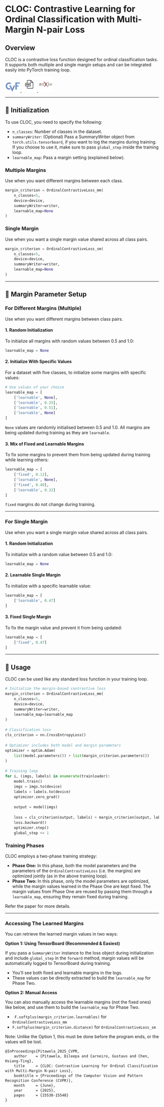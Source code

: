 # CLOC: Contrastive Learning for Ordinal Classification with Multi-Margin N-pair Loss

## Overview

CLOC is a contrastive loss function designed for ordinal classification tasks. It supports both multiple and single margin setups and can be integrated easily into PyTorch training loop.

<a href="https://openaccess.thecvf.com/content/CVPR2025/html/Pitawela_CLOC_Contrastive_Learning_for_Ordinal_Classification_with_Multi-Margin_N-pair_Loss_CVPR_2025_paper.html">
  <img src="./assets/cvf_logo.jpg" alt="CVF Logo" width="50" target="_blank"/>
</a>

<a href="https://openaccess.thecvf.com/content/CVPR2025/papers/Pitawela_CLOC_Contrastive_Learning_for_Ordinal_Classification_with_Multi-Margin_N-pair_Loss_CVPR_2025_paper.pdf">
  <img src="./assets/pdf_logo.jpg" alt="PDF Logo" width="50" target="_blank"/>
</a>


<a href="https://arxiv.org/abs/2504.17813">
  <img src="./assets/arxiv_logo.jpg" alt="Arxiv Logo" width="50" target="_blank"/>
</a>

---

## 🚀 Initialization

To use CLOC, you need to specify the following:

- `n_classes`: Number of classes in the dataset.
- `summaryWriter`: (Optional) Pass a SummaryWriter object from `torch.utils.tensorboard`, if you want to log the margins during training. If you choose to use it, make sure to pass `global_step` inside the training loop.
- `learnable_map`: Pass a margin setting (explained below).

### Multiple Margins

Use when you want different margins between each class.

```python
margin_criterion = OrdinalContrastiveLoss_mm(
    n_classes=5, 
    device=device, 
    summaryWriter=writer, 
    learnable_map=None
)
```

### Single Margin

Use when you want a single margin value shared across all class pairs.

```python
margin_criterion = OrdinalContrastiveLoss_sm(
    n_classes=5, 
    device=device, 
    summaryWriter=writer, 
    learnable_map=None
)
```

---

## 📝 Margin Parameter Setup

### For Different Margins (Multiple)

Use when you want different margins between class pairs.

#### 1. Random Initialization

To initialize all margins with random values between 0.5 and 1.0:

```python
learnable_map = None
```

#### 2. Initialize With Specific Values

For a dataset with five classes, to initialize some margins with specific values:

```python
# Use values of your choice
learnable_map = [
    ['learnable', None],
    ['learnable', 0.25],
    ['learnable', 0.51],
    ['learnable', None]
]
```
`None` values are randomly initialised between 0.5 and 1.0. All margins are being updated during training as they are `learnable`.


#### 3. Mix of Fixed and Learnable Margins

To fix some margins to prevent them from being updated during training while learning others:

```python
learnable_map = [
    ['fixed', 0.12],
    ['learnable', None],
    ['fixed', 0.40],
    ['learnable', 0.32]
]
```
`fixed` margins do not change during training.

---

### For Single Margin

Use when you want a single margin value shared across all class pairs.

#### 1. Random Initialization

To initialize with a random value between 0.5 and 1.0:

```python
learnable_map = None
```

#### 2. Learnable Single Margin

To initialize with a specific learnable value:

```python
learnable_map = [
    ['learnable', 0.47]
]
```

#### 3. Fixed Single Margin

To fix the margin value and prevent it from being updated:

```python
learnable_map = [
    ['fixed', 0.47]
]
```

---

## 🔧 Usage

CLOC can be used like any standard loss function in your training loop.

```python
# Initialize the margin-based contrastive loss
margin_criterion = OrdinalContrastiveLoss_mm(
    n_classes=5,
    device=device,
    summaryWriter=writer,
    learnable_map=learnable_map
)

# Classification loss
cls_criterion = nn.CrossEntropyLoss()

# Optimizer includes both model and margin parameters
optimizer = optim.Adam(
    list(model.parameters()) + list(margin_criterion.parameters())
)

# Training loop
for i, (imgs, labels) in enumerate(trainloader):
    model.train()
    imgs = imgs.to(device)
    labels = labels.to(device)
    optimizer.zero_grad()

    output = model(imgs)

    loss = cls_criterion(output, labels) + margin_criterion(output, labels, global_step)
    loss.backward()
    optimizer.step()
    global_step += 1
```

### Training Phases

CLOC employs a two-phase training strategy:

- **Phase One:** In this phase, both the model parameters and the parameters of the `OrdinalContrastiveLoss` (i.e. the margins) are optimized jointly (as in the above training loop).
- **Phase Two:** In this phase, only the model parameters are optimized, while the margin values learned in the Phase One are kept fixed. The margin values from Phase One are reused by passing them through a `learnable_map`, ensuring they remain fixed during training.

Refer the paper for more details.

---

### Accessing The Learned Margins

You can retrieve the learned margin values in two ways:

**Option 1: Using TensorBoard (Recommended & Easiest)**

If you pass a `SummaryWriter` instance to the loss object during initialization and include `global_step` in the `forward` method, margin values will be automatically logged to TensorBoard during training.

* You’ll see both fixed and learnable margins in the logs.
* These values can be directly extracted to build the `learnable_map` for Phase Two.

**Option 2: Manual Access**

You can also manually access the learnable margins (not the fixed ones) like below, and use them to build the `learnable_map` for Phase Two.

* ``` F.softplus(margin_criterion.learnables)``` for `OrdinalContrastiveLoss_mm`
* ```F.softplus(margin_criterion.distance)``` for `OrdinalContrastiveLoss_sm`

Note: Unlike the Option 1, this must be done before the program ends, or the values will be lost.


```
@InProceedings{Pitawela_2025_CVPR,
    author    = {Pitawela, Dileepa and Carneiro, Gustavo and Chen, Hsiang-Ting},
    title     = {CLOC: Contrastive Learning for Ordinal Classification with Multi-Margin N-pair Loss},
    booktitle = {Proceedings of the Computer Vision and Pattern Recognition Conference (CVPR)},
    month     = {June},
    year      = {2025},
    pages     = {15538-15548}
}
```